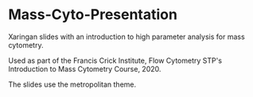 # Mass-Cyto-Presentation
Xaringan slides with an introduction to high parameter analysis for mass cytometry.

Used as part of the Francis Crick Institute, Flow Cytometry STP's Introduction to Mass Cytometry Course, 2020.

The slides use the metropolitan theme.
